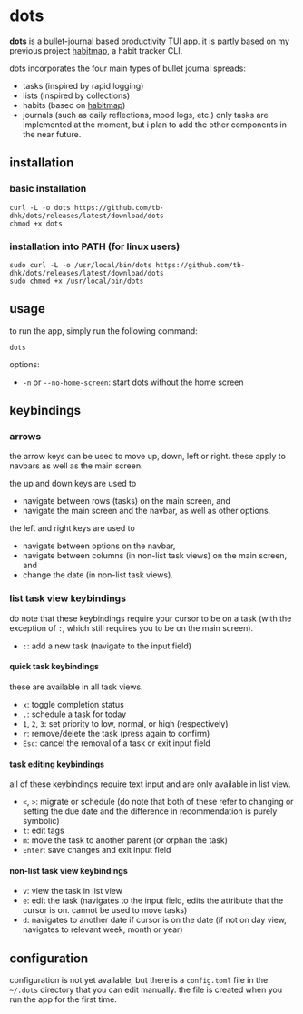 # dots
**dots** is a bullet-journal based productivity TUI app. it is partly based on my previous project [habitmap](https://github.com/tb-dhk/habitmap), a habit tracker CLI.

dots incorporates the four main types of bullet journal spreads:
- tasks (inspired by rapid logging)
- lists (inspired by collections)
- habits (based on [habitmap](https://github.com/tb-dhk/habitmap))
- journals (such as daily reflections, mood logs, etc.)
only tasks are implemented at the moment, but i plan to add the other components in the near future.

## installation

### basic installation
```
curl -L -o dots https://github.com/tb-dhk/dots/releases/latest/download/dots
chmod +x dots
``````

### installation into PATH (for linux users)
```
sudo curl -L -o /usr/local/bin/dots https://github.com/tb-dhk/dots/releases/latest/download/dots
sudo chmod +x /usr/local/bin/dots
```

## usage
to run the app, simply run the following command:

```
dots
```
options:
- `-n` or `--no-home-screen`: start dots without the home screen

## keybindings

### arrows 
the arrow keys can be used to move up, down, left or right. these apply to navbars as well as the main screen.

the up and down keys are used to
- navigate between rows (tasks) on the main screen, and
- navigate the main screen and the navbar, as well as other options.

the left and right keys are used to 
- navigate between options on the navbar,
- navigate between columns (in non-list task views) on the main screen, and
- change the date (in non-list task views).

### list task view keybindings
do note that these keybindings require your cursor to be on a task (with the exception of `:`, which still requires you to be on the main screen).
- `:`: add a new task (navigate to the input field)

#### quick task keybindings
these are available in all task views.
- `x`: toggle completion status
- `.`: schedule a task for today
- `1`, `2`, `3`: set priority to low, normal, or high (respectively)
- `r`: remove/delete the task (press again to confirm)
- `Esc`: cancel the removal of a task or exit input field

#### task editing keybindings
all of these keybindings require text input and are only available in list view.
- `<`, `>`: migrate or schedule (do note that both of these refer to changing or setting the due date and the difference in recommendation is purely symbolic)
- `t`: edit tags
- `m`: move the task to another parent (or orphan the task)
- `Enter`: save changes and exit input field

#### non-list task view keybindings
- `v`: view the task in list view
- `e`: edit the task (navigates to the input field, edits the attribute that the cursor is on. cannot be used to move tasks)
- `d`: navigates to another date if cursor is on the date (if not on day view, navigates to relevant week, month or year)

## configuration
configuration is not yet available, but there is a `config.toml` file in the `~/.dots` directory that you can edit manually. the file is created when you run the app for the first time.
